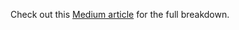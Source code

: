 Check out this [Medium article](https://medium.com/@chris.dascoli/lets-build-an-aws-lambda-function-and-api-gateway-part-1-70906adacb37) for the full breakdown.